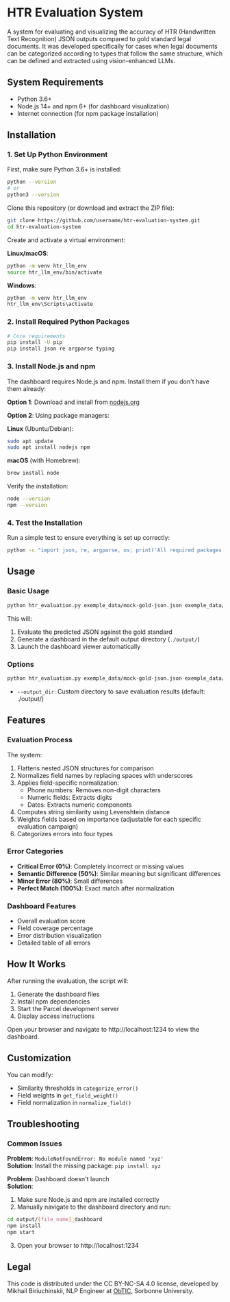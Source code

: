 # HTR Evaluation System

A system for evaluating and visualizing the accuracy of HTR (Handwritten Text Recognition) JSON outputs compared to gold standard legal documents. It was developed specifically for cases when legal documents can be categorized according to types that follow the same structure, which can be defined and extracted using vision-enhanced LLMs.

## System Requirements

- Python 3.6+
- Node.js 14+ and npm 6+ (for dashboard visualization)
- Internet connection (for npm package installation)

## Installation

### 1. Set Up Python Environment

First, make sure Python 3.6+ is installed:
```bash
python --version
# or
python3 --version
```

Clone this repository (or download and extract the ZIP file):
```bash
git clone https://github.com/username/htr-evaluation-system.git
cd htr-evaluation-system
```

Create and activate a virtual environment:

**Linux/macOS**:
```bash
python -m venv htr_llm_env
source htr_llm_env/bin/activate
```

**Windows**:
```bash
python -m venv htr_llm_env
htr_llm_env\Scripts\activate
```

### 2. Install Required Python Packages

```bash
# Core requirements
pip install -U pip
pip install json re argparse typing
```

### 3. Install Node.js and npm

The dashboard requires Node.js and npm. Install them if you don't have them already:

**Option 1**: Download and install from [nodejs.org](https://nodejs.org/)

**Option 2**: Using package managers:

**Linux** (Ubuntu/Debian):
```bash
sudo apt update
sudo apt install nodejs npm
```

**macOS** (with Homebrew):
```bash
brew install node
```

Verify the installation:
```bash
node --version
npm --version
```

### 4. Test the Installation

Run a simple test to ensure everything is set up correctly:
```bash
python -c "import json, re, argparse, os; print('All required packages are installed!')"
```

## Usage

### Basic Usage

```bash
python htr_evaluation.py exemple_data/mock-gold-json.json exemple_data/mock-llm-json.json
```

This will:
1. Evaluate the predicted JSON against the gold standard
2. Generate a dashboard in the default output directory (`./output/`)
3. Launch the dashboard viewer automatically

### Options

```bash
python htr_evaluation.py exemple_data/mock-gold-json.json exemple_data/mock-llm-json.json --output_dir /custom/path
```

- `--output_dir`: Custom directory to save evaluation results (default: ./output/)

## Features

### Evaluation Process

The system:
1. Flattens nested JSON structures for comparison
2. Normalizes field names by replacing spaces with underscores
3. Applies field-specific normalization:
   - Phone numbers: Removes non-digit characters
   - Numeric fields: Extracts digits
   - Dates: Extracts numeric components
4. Computes string similarity using Levenshtein distance
5. Weights fields based on importance (adjustable for each specific evaluation campaign)
6. Categorizes errors into four types

### Error Categories

- **Critical Error (0%)**: Completely incorrect or missing values
- **Semantic Difference (50%)**: Similar meaning but significant differences
- **Minor Error (80%)**: Small differences
- **Perfect Match (100%)**: Exact match after normalization

### Dashboard Features

- Overall evaluation score
- Field coverage percentage
- Error distribution visualization
- Detailed table of all errors

## How It Works

After running the evaluation, the script will:
1. Generate the dashboard files
2. Install npm dependencies
3. Start the Parcel development server
4. Display access instructions

Open your browser and navigate to http://localhost:1234 to view the dashboard.

## Customization

You can modify:
- Similarity thresholds in `categorize_error()`
- Field weights in `get_field_weight()`
- Field normalization in `normalize_field()`

## Troubleshooting

### Common Issues

**Problem**: `ModuleNotFoundError: No module named 'xyz'`  
**Solution**: Install the missing package: `pip install xyz`

**Problem**: Dashboard doesn't launch  
**Solution**: 
1. Make sure Node.js and npm are installed correctly
2. Manually navigate to the dashboard directory and run:
```bash
cd output/[file_name]_dashboard
npm install
npm start
```
3. Open your browser to http://localhost:1234

## Legal

This code is distributed under the CC BY-NC-SA 4.0 license, developed by Mikhail Biriuchinskii, NLP Engineer at [ObTIC](https://obtic.sorbonne-universite.fr/), Sorbonne University.
